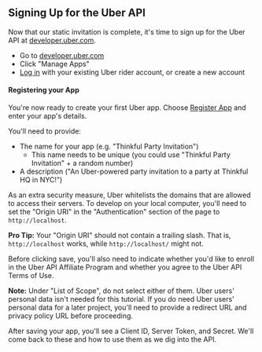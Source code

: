 ## Signing Up for the Uber API

Now that our static invitation is complete, it's time to sign up for the Uber API at [developer.uber.com](https://developer.uber.com/?utm_source=thinkful&utm_campaign=party-invite-guide&utm_medium=link).

- Go to [developer.uber.com](https://developer.uber.com/?utm_source=thinkful&utm_campaign=party-invite-guide&utm_medium=link)
- Click "Manage Apps"
- [Log in](https://login.uber.com/login?utm_source=thinkful&utm_campaign=party-invite-guide&utm_medium=link) with your existing Uber rider account, or create a new account


#### Registering your App

You're now ready to create your first Uber app. Choose [Register App](https://login.uber.com/applications/new?utm_source=thinkful&utm_campaign=party-invite-guide&utm_medium=link) and enter your app's details.

You'll need to provide:

- The name for your app (e.g. "Thinkful Party Invitation")
    - This name needs to be unique (you could use "Thinkful Party Invitation" + a random number)
- A description ("An Uber-powered party invitation to a party at Thinkful HQ in NYC!")

As an extra security measure, Uber whitelists the domains that are allowed to access their servers. To develop on your local computer, you'll need to set the "Origin URI" in the "Authentication" section of the page to `http://localhost`.

__Pro Tip:__ Your "Origin URI" should not contain a trailing slash. That is, `http://localhost` works, while `http://localhost/` might not.

Before clicking save, you'll also need to indicate whether you'd like to enroll in the Uber API Affiliate Program and whether you agree to the Uber API Terms of Use.

__Note:__ Under "List of Scope", do not select either of them. Uber users' personal data isn't needed for this tutorial. If you do need Uber users' personal data for a later project, you'll need to provide a redirect URL and privacy policy URL before proceeding.

After saving your app, you'll see a Client ID, Server Token, and Secret. We'll come back to these and how to use them as we dig into the API.